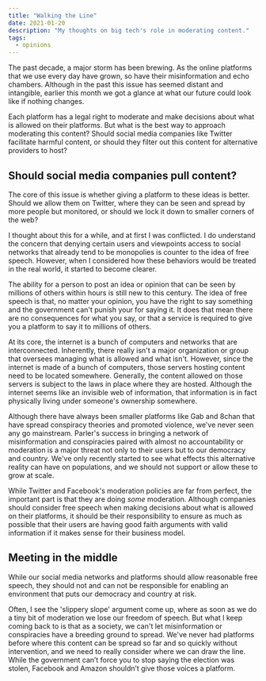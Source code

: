 ```yaml
---
title: "Walking the Line"
date: 2021-01-20
description: "My thoughts on big tech's role in moderating content."
tags:
  - opinions
---
```

The past decade, a major storm has been brewing. As the online platforms that we use every day have grown, so have their misinformation and echo chambers. Although in the past this issue has seemed distant and intangible, earlier this month we got a glance at what our future could look like if nothing changes.

Each platform has a legal right to moderate and make decisions about what is allowed on their platforms. But what is the best way to approach moderating this content? Should social media companies like Twitter facilitate harmful content, or should they filter out this content for alternative providers to host?

## Should social media companies pull content?

The core of this issue is whether giving a platform to these ideas is better. Should we allow them on Twitter, where they can be seen and spread by more people but monitored, or should we lock it down to smaller corners of the web?

I thought about this for a while, and at first I was conflicted. I do understand the concern that denying certain users and viewpoints access to social networks that already tend to be monopolies is counter to the idea of free speech. However, when I considered how these behaviors would be treated in the real world, it started to become clearer.

The ability for a person to post an idea or opinion that can be seen by millions of others within hours is still new to this century. The idea of free speech is that, no matter your opinion, you have the right to say something and the government can't punish your for saying it. It does that mean there are no consequences for what you say, or that a service is required to give you a platform to say it to millions of others.

At its core, the internet is a bunch of computers and networks that are interconnected. Inherently, there really isn't a major organization or group that oversees managing what is allowed and what isn't. However, since the internet is made of a bunch of computers, those servers hosting content need to be located somewhere. Generally, the content allowed on those servers is subject to the laws in place where they are hosted. Although the internet seems like an invisible web of information, that information is in fact physically living under someone's ownership somewhere.

Although there have always been smaller platforms like Gab and 8chan that have spread conspiracy theories and promoted violence, we've never seen any go mainstream. Parler's success in bringing a network of misinformation and conspiracies paired with almost no accountability or moderation is a major threat not only to their users but to our democracy and country. We've only recently started to see what effects this alternative reality can have on populations, and we should not support or allow these to grow at scale.

While Twitter and Facebook's moderation policies are far from perfect, the important part is that they are doing *some* moderation. Although companies should consider free speech when making decisions about what is allowed on their platforms, it should be their responsibility to ensure as much as possible that their users are having good faith arguments with valid information if it makes sense for their business model.

## Meeting in the middle

While our social media networks and platforms should allow reasonable free speech, they should not and can not be responsible for enabling an environment that puts our democracy and country at risk. 

Often, I see the 'slippery slope' argument come up, where as soon as we do a tiny bit of moderation we lose our freedom of speech. But what I keep coming back to is that as a society, we can't let misinformation or conspiracies have a breeding ground to spread. We've never had platforms before where this content can be spread so far and so quickly without intervention, and we need to really consider where we can draw the line. While the government can’t force you to stop saying the election was stolen, Facebook and Amazon shouldn’t give those voices a platform.